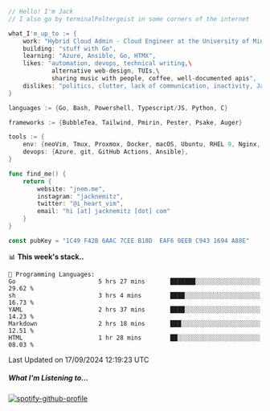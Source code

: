 ```go
// Hello! I'm Jack
// I also go by terminalPoltergeist in some corners of the internet

what_I'm_up_to := {
    work: "Hybrid Cloud Admin - Cloud Engineer at the University of Minnesota",
    building: "stuff with Go",
    learning: "Azure, Ansible, Go, HTMX",
    likes: "automation, devops, technical writing,\
            alternative web-design, TUIs,\
            sharing music with people, coffee, well-documented apis",
    dislikes: "politics, clutter, lack of communication, inactivity, Java",
}

languages := {Go, Bash, Powershell, Typescript/JS, Python, C}

frameworks := {BubbleTea, Tailwind, Pmirin, Pester, Psake, Auger}

tools := {
    env: {neoVim, Tmux, Proxmox, Docker, macOS, Ubuntu, RHEL 9, Nginx, DigitalOcean, Cloudflare},
    devops: {Azure, git, GitHub Actions, Ansible},
}

func find_me() {
    return {
        website: "jnem.me",
        instagram: "jacknemitz",
        twitter: "@i_heart_vim",
        email: "hi [at] jacknemitz [dot] com"
    }
}

const pubKey = "1C49 F42B 6AAC 7CEE B18D  EAF6 0EEB C943 1694 A88E"
```

<!--START_SECTION:waka-->
📊 **This week's stack..** 

```text
💬 Programming Languages: 
Go                       5 hrs 27 mins       ███████░░░░░░░░░░░░░░░░░░   29.62 % 
sh                       3 hrs 4 mins        ████░░░░░░░░░░░░░░░░░░░░░   16.73 % 
YAML                     2 hrs 37 mins       ████░░░░░░░░░░░░░░░░░░░░░   14.23 % 
Markdown                 2 hrs 18 mins       ███░░░░░░░░░░░░░░░░░░░░░░   12.51 % 
HTML                     1 hr 28 mins        ██░░░░░░░░░░░░░░░░░░░░░░░   08.03 % 
```


 Last Updated on 17/09/2024 12:19:23 UTC
<!--END_SECTION:waka-->

##### What I'm Listening to...

[![spotify-github-profile](https://jnem.me/listening-item?maxAge=2592000)](https://jnem.me/listening)
